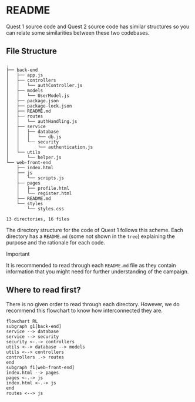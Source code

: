 # README

Quest 1 source code and Quest 2 source code has similar structures so you
can relate some similarities between these two codebases.

## File Structure

```
.
├── back-end
│   ├── app.js
│   ├── controllers
│   │   └── authController.js
│   ├── models
│   │   └── UserModel.js
│   ├── package.json
│   ├── package-lock.json
│   ├── README.md
│   ├── routes
│   │   └── authHandling.js
│   ├── service
│   │   ├── database
│   │   │   └── db.js
│   │   └── security
│   │       └── authentication.js
│   └── utils
│       └── helper.js
└── web-front-end
    ├── index.html
    ├── js
    │   └── scripts.js
    ├── pages
    │   ├── profile.html
    │   └── register.html
    ├── README.md
    └── styles
        └── styles.css

13 directories, 16 files
```

The directory structure for the code of Quest 1 follows this scheme. Each directory has a `README.md` (some not shown in the `tree`) explaining the purpose and the rationale
for each code.

> [!IMPORTANT]
> It is recommended to read through each `README.md` file as they contain information that you might need for further understanding of the campaign.

## Where to read first?

There is no given order to read through each directory. However, we do recommend this flowchart to know how interconnected they are.

```mermaid
flowchart RL
subgraph g1[back-end]
service --> database
service --> security
security <-.-> controllers
utils <--> database --> models
utils <--> controllers
controllers .-> routes
end
subgraph f1[web-front-end]
index.html --> pages
pages <-.-> js
index.html <-.-> js
end
routes <--> js
```

